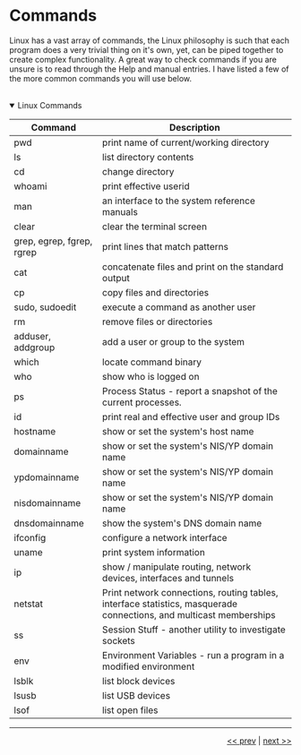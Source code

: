 # Commands

Linux has a vast array of commands, the Linux philosophy is such that each program does a very trivial thing on it's own, yet, can be piped together to create complex functionality. A great way to check commands if you are unsure is to read through the Help and manual entries. I have listed a few of the more common commands you will use below.

<br />

<details open>
<summary>Linux Commands</summary>

<div align="center">

| Command | Description |
| --- | --- |
| pwd |  print name of current/working directory |
| ls | list directory contents |
| cd | change directory |
| whoami | print effective userid |
| man | an interface to the system reference manuals |
| clear | clear the terminal screen |
| grep, egrep, fgrep, rgrep | print lines that match patterns |
| cat | concatenate files and print on the standard output |
| cp | copy files and directories |
| sudo, sudoedit | execute a command as another user |
| rm | remove files or directories |
| adduser, addgroup | add a user or group to the system |
| which | locate command binary |
| who | show who is logged on |
| ps | Process Status - report a snapshot of the current processes. |
| id | print real and effective user and group IDs |
| hostname | show or set the system's host name |
| domainname | show or set the system's NIS/YP domain name |
| ypdomainname | show or set the system's NIS/YP domain name |
| nisdomainname | show or set the system's NIS/YP domain name |
| dnsdomainname | show the system's DNS domain name |
| ifconfig | configure a network interface |
| uname | print system information |
| ip | show / manipulate routing, network devices, interfaces and tunnels |
| netstat | Print network connections, routing tables, interface statistics, masquerade connections, and multicast memberships |
| ss | Session Stuff - another utility to investigate sockets |
| env | Environment Variables - run a program in a modified environment |
| lsblk | list block devices |
| lsusb | list USB devices |
| lsof | list open files |

</div>

</details>

___

<div align="right">

[<< prev](./4_parrot.md) | [next >>](./6_filesystemRoot.md)
</div>
